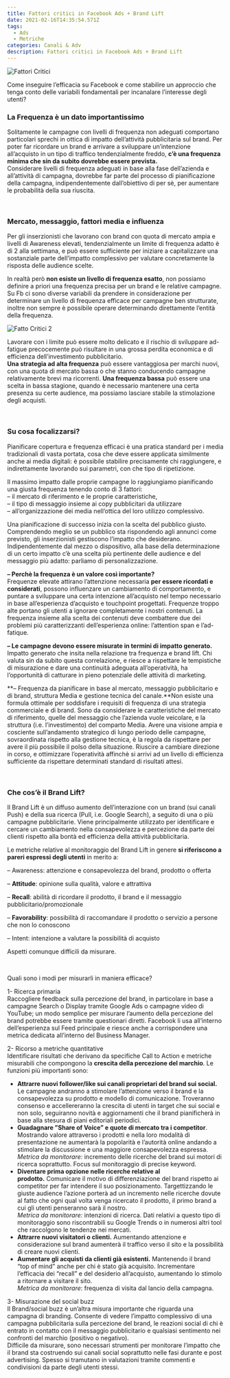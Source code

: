 ```yaml
---
title: Fattori critici in Facebook Ads + Brand Lift
date: 2021-02-16T14:35:54.571Z
tags:
  - Ads
  - Metriche
categories: Canali & Adv
description: Fattori critici in Facebook Ads + Brand Lift
---
```

![Fattori Critici](/images/uploads/fattori-critici.png "Fattori Critici")



Come inseguire l’efficacia su Facebook e come stabilire un approccio che tenga conto delle variabili fondamentali per incanalare l’interesse degli utenti?

### La Frequenza è un dato importantissimo

Solitamente le campagne con livelli di frequenza non adeguati comportano particolari sprechi in ottica di impatto dell’attività pubblicitaria sul brand. Per poter far ricordare un brand e arrivare a sviluppare un’intenzione all’acquisto in un tipo di traffico tendenzialmente freddo, **c’è una frequenza minima che sin da subito dovrebbe essere prevista.**\
Considerare livelli di frequenza adeguati in base alla fase dell’azienda e all’attività di campagna, dovrebbe far parte del processo di pianificazione della campagna, indipendentemente dall’obiettivo di per sè, per aumentare le probabilità della sua riuscita.

 

### Mercato, messaggio, fattori media e influenza

Per gli inserzionisti che lavorano con brand con quota di mercato ampia e livelli di Awareness elevati, tendenzialmente un limite di frequenza adatto è di 2 alla settimana, e può essere sufficiente per iniziare a capitalizzare una sostanziale parte dell’impatto complessivo per valutare concretamente la risposta delle audience scelte.

In realtà però **non esiste un livello di frequenza esatto**, non possiamo definire a priori una frequenza precisa per un brand e le relative campagne. Su Fb ci sono diverse variabili da prendere in considerazione per determinare un livello di frequenza efficace per campagne ben strutturate, inoltre non sempre è possibile operare determinando direttamente l’entità della frequenza.

![Fatto Critici 2](/images/uploads/fattori-critici-2.png "Fatto Critici 2")



Lavorare con i limite può essere molto delicato e il rischio di sviluppare ad-fatigue precocemente può risultare in una grossa perdita economica e di efficienza dell’investimento pubblicitario.\
**Una strategia ad alta frequenza** può essere vantaggiosa per marchi nuovi, con una quota di mercato bassa o che stanno conducendo campagne relativamente brevi ma ricorrenti. **Una frequenza bassa** può essere una scelta in bassa stagione, quando è necessario mantenere una certa presenza su certe audience, ma possiamo lasciare stabile la stimolazione degli acquisti.

 

### Su cosa focalizzarsi?

Pianificare copertura e frequenza efficaci è una pratica standard per i media tradizionali di vasta portata, cosa che deve essere applicata similmente anche ai media digitali: è possibile stabilire precisamente chi raggiungere, e indirettamente lavorando sui parametri, con che tipo di ripetizione.

Il massimo impatto dalle proprie campagne lo raggiungiamo pianificando una giusta frequenza tenendo conto di 3 fattori:\
– il mercato di riferimento e le proprie caratteristiche,\
– il tipo di messaggio insieme ai copy pubblicitari da utilizzare\
– all’organizzazione dei media nell’ottica del loro utilizzo complessivo.

Una pianificazione di successo inizia con la scelta del pubblico giusto. Comprendendo meglio se un pubblico sta rispondendo agli annunci come previsto, gli inserzionisti gestiscono l’impatto che desiderano. Indipendentemente dal mezzo o dispositivo, alla base della determinazione di un certo impatto c’è una scelta più pertinente delle audience e del messaggio più adatto: parliamo di personalizzazione.

**– Perchè la frequenza è un valore così importante?**\
Frequenze elevate attirano l’attenzione necessaria **per essere ricordati e considerati**, possono influenzare un cambiamento di comportamento, e puntare a sviluppare una certa intenzione all’acquisto nel tempo necessario in base all’esperienza d’acquisto e touchpoint progettati. Frequenze troppo alte portano gli utenti a ignorare completamente i nostri contenuti. La frequenza insieme alla scelta dei contenuti deve combattere due dei problemi più caratterizzanti dell’esperienza online: l’attention span e l’ad-fatique.

**– Le campagne devono essere misurate in termini di impatto generato.**\
Impatto generato che insita nella relazione tra frequenza e brand lift. Chi valuta sin da subito questa correlazione, e riesce a rispettare le tempistiche di misurazione e dare una continuità adeguata all’operatività, ha l’opportunità di catturare in pieno potenziale delle attività di marketing.

**– Frequenza da pianificare in base al mercato, messaggio pubblicitario e di brand, struttura Media e gestione tecnica del canale.**Non esiste una formula ottimale per soddisfare i requisiti di frequenza di una strategia commerciale e di brand. Sono da considerare le caratteristiche del mercato di riferimento, quelle del messaggio che l’azienda vuole veicolare, e la struttura (i.e. l’investimento) del comparto Media. Avere una visione ampia e cosciente sull’andamento strategico di lungo periodo delle campagne, sovraordinata rispetto alla gestione tecnica, è la regola da rispettare per avere il più possibile il polso della situazione. Riuscire a cambiare direzione in corso, e ottimizzare l’operatività affinchè si arrivi ad un livello di efficienza sufficiente da rispettare determinati standard di risultati attesi.

 

### Che cos’è il Brand Lift?

Il Brand Lift è un diffuso aumento dell’interazione con un brand (sui canali Push) e della sua ricerca (Pull, i.e. Google Search), a seguito di una o più campagne pubblicitarie. Viene principalmente utilizzato per identificare e cercare un cambiamento nella consapevolezza e percezione da parte dei clienti rispetto alla bontà ed efficienza della attività pubblicitaria.

Le metriche relative al monitoraggio del Brand Lift in genere **si riferiscono a pareri espressi degli utenti** in merito a:

– Awareness: attenzione e consapevolezza del brand, prodotto o offerta

– **Attitude**: opinione sulla qualità, valore e attrattiva

– **Recall**: abilità di ricordare il prodotto, il brand e il messaggio pubblicitario/promozionale

– **Favorability**: possibilità di raccomandare il prodotto o servizio a persone che non lo conoscono

– Intent: intenzione a valutare la possibilità di acquisto

Aspetti comunque difficili da misurare.

 

Quali sono i modi per misurarli in maniera efficace?

1- Ricerca primaria\
Raccogliere feedback sulla percezione del brand, in particolare in base a campagne Search o Display tramite Google Ads o campagne video di YouTube; un modo semplice per misurare l’aumento della percezione del brand potrebbe essere tramite questionari diretti. Facebook li usa all’interno dell’esperienza sul Feed principale e riesce anche a corrispondere una metrica dedicata all’interno del Business Manager.

2- Ricorso a metriche quantitative\
Identificare risultati che derivano da specifiche Call to Action e metriche misurabili che compongono la **crescita della percezione del marchio**. Le funzioni più importanti sono:

* **Attrarre nuovi follower/like sui canali proprietari del brand sui social.**  Le campagne andranno a stimolare l’attenzione verso il brand e la consapevolezza su prodotto e modello di comunicazione. Troveranno consenso e accellereranno la crescita di utenti in target che sui social e non solo, seguiranno novità e aggiornamenti che il brand pianificherà in base alla stesura di piani editoriali periodici.
* **Guadagnare ”Share of Voice” e quote di mercato tra i competitor**. Mostrando valore attraverso i prodotti e nella loro modalità di presentazione ne aumentarà la popolarità e l’autorità online andando a stimolare la discussione e una maggiore consapevolezza espressa.\
  *Metrica da monitorare:* incremento delle ricerche del brand sui motori di ricerca soprattutto. Focus sul monitoraggio di precise keyword.
* **Diventare prima opzione nelle ricerche relative al prodotto.** Comunicare il motivo di differenziazione del brand rispetto ai competitor per far intendere il suo posizionamento. Targettizzando le giuste audience l’azione porterà ad un incremento nelle ricerche dovute al fatto che ogni qual volta venga ricercato il prodotto, il primo brand a cui gli utenti penseranno sarà il nostro.\
  *Metrica da monitorare:* intenzioni di ricerca. Dati relativi a questo tipo di monitoraggio sono riscontrabili su Google Trends o in numerosi altri tool che raccolgono le tendenze nei mercati.
* **Attrarre nuovi visitatori o clienti.** Aumentando attenzione e considerazione sul brand aumenterà il traffico verso il sito e la possibilità di creare nuovi clienti.
* **Aumentare gli acquisti da clienti già esistenti.** Mantenendo il brand “top of mind” anche per chi è stato già acquisito. Incrementare l’efficacia dei “recall” e del desiderio all’acquisto, aumentando lo stimolo a ritornare a visitare il sito.\
  *Metrica da monitorare*: frequenza di visita dal lancio della campagna.

3- Misurazione del social buzz\
Il Brand/social buzz è un’altra misura importante che riguarda una campagna di branding. Consente di vedere l’impatto complessivo di una campagna pubblicitaria sulla percezione del brand, le reazioni social di chi è entrato in contatto con il messaggio pubblicitario e qualsiasi sentimento nei confronti del marchio (positivo o negativo).\
Difficile da misurare, sono necessari strumenti per monitorare l’impatto che il brand sta costruendo sui canali social soprattutto nelle fasi durante e post advertising. Spesso si tramutano in valutazioni tramite commenti e condivisioni da parte degli utenti stessi.